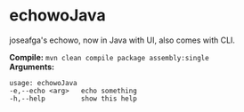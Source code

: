 # echowoJava
joseafga's echowo, now in Java with UI, also comes with CLI.

**Compile:** `mvn clean compile package assembly:single`<br>
**Arguments:**
```
usage: echowoJava 
-e,--echo <arg>   echo something
-h,--help         show this help
```